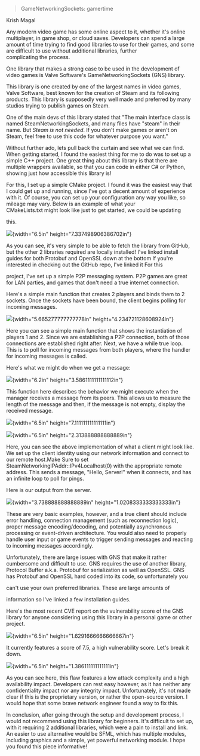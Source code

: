 > GameNetworkingSockets: gamertime

Krish Magal

Any modern video game has some online aspect to it, whether it's online
multiplayer, in game shop, or cloud saves. Developers can spend a large
amount of time trying to find good libraries to use for their games, and
some are difficult to use without additional libraries, further\
complicating the process.

One library that makes a strong case to be used in the development of
video games is Valve Software's GameNetworkingSockets (GNS) library.

This library is one created by one of the largest names in video games,
Valve Software, best known for the creation of Steam and its following
products. This library is supposedly very well made and preferred by
many studios trying to publish games on Steam.

One of the main devs of this library stated that "The main interface
class is named SteamNetworkingSockets, and many files have \"steam\" in
their name. But *Steam is not needed*. If you don\'t make games or
aren\'t on Steam, feel free to use this code for whatever purpose you
want."

Without further ado, lets pull back the curtain and see what we can
find. When getting started, I found the easiest thing for me to do was
to set up a simple C++ project. One great thing about this library is
that there are multiple wrappers available, so that you can code in
either C# or Python, showing just how accessible this library is!

For this, I set up a simple CMake project. I found it was the easiest
way that I could get up and running, since I've got a decent amount of
experience with it. Of course, you can set up your configuration any way
you like, so mileage may vary. Below is an example of what your\
CMakeLists.txt might look like just to get started, we could be updating

this.

![](media/image1.png){width="6.5in"
height="7.337498906386702in"}

As you can see, it's very simple to be able to fetch the library from
GitHub, but the other 2 libraries required are locally installed! I've
linked install guides for both Protobuf and OpenSSL down at the bottom
If you're interested in checking out the GitHub repo, I've linked it For
this

project, I've set up a simple P2P messaging system. P2P games are great
for LAN parties, and games that don't need a true internet connection.

Here's a simple main function that creates 2 players and binds them to 2
sockets. Once the sockets have been bound, the client begins polling for
incoming messages.

![](media/image2.png){width="5.665277777777778in"
height="4.234721128608924in"}

Here you can see a simple main function that shows the instantiation of
players 1 and 2. Since we are establishing a P2P connection, both of
those connections are established right after. Next, we have a while
true loop. This is to poll for incoming messages from both players,
where the handler for incoming messages is called.

Here's what we might do when we get a message:

![](media/image3.png){width="6.2in"
height="3.5861111111111112in"}

This function here describes the behavior we might execute when the
manager receives a message from its peers. This allows us to measure the
length of the message and then, if the message is not empty, display the
received message.

![](media/image4.png){width="6.5in"
height="7.111111111111111in"}

![](media/image5.png){width="6.5in"
height="2.313888888888889in"}

Here, you can see the above implementation of what a client might look
like. We set up the client identity using our network information and
connect to our remote host.Make Sure to set
SteamNetworkingIPAddr::IPv4Localhost(0) with the appropriate remote
address. This sends a message, "Hello, Server!" when it connects, and
has an infinite loop to poll for pings.

Here is our output from the server.

![](media/image6.png){width="3.738888888888889in"
height="1.0208333333333333in"}

These are very basic examples, however, and a true client should include
error handling, connection management (such as reconnection logic),
proper message encoding/decoding, and potentially asynchronous\
processing or event-driven architecture. You would also need to properly
handle user input or game events to trigger sending messages and
reacting to incoming messages accordingly.

Unfortunately, there are large issues with GNS that make it rather\
cumbersome and difficult to use. GNS requires the use of another
library, Protocol Buffer a.k.a. Protobuf for serialization as well as
OpenSSL. GNS has Protobuf and OpenSSL hard coded into its code, so
unfortunately you

can't use your own preferred libraries. These are large amounts of

information so I've linked a few installation guides.

Here's the most recent CVE report on the vulnerability score of the GNS
library for anyone considering using this library in a personal game or
other project.

![](media/image7.png){width="6.5in"
height="1.6291666666666667in"}

It currently features a score of 7.5, a high vulnerability score. Let's
break it down.

![](media/image8.png){width="6.5in"
height="1.386111111111111in"}

As you can see here, this flaw features a low attack complexity and a
high availability impact. Developers can rest easy however, as it has
neither any confidentiality impact nor any integrity impact.
Unfortunately, it's not made clear if this is the proprietary version,
or rather the open-source version. I would hope that some brave network
engineer found a way to fix this.

In conclusion, after going through the setup and development process, I
would not recommend using this library for beginners. It's difficult to
set up, with it requiring 2 additional libraries, which were a pain to
install and link. An easier to use alternative would be SFML, which has
multiple modules, including graphics and a simple, yet powerful
networking module. I hope you found this piece informative!
